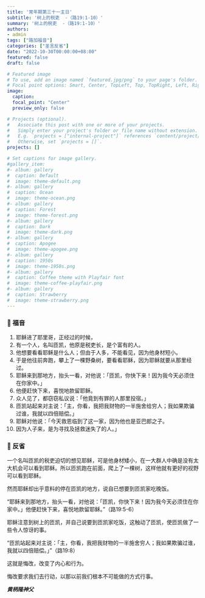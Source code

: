 ```yaml
---
title: '常年期第三十一主日'
subtitle: '树上的税吏  -（路19:1-10）'
summary: '树上的税吏  -（路19:1-10）'
authors:
- admin
tags: ["路加福音"]
categories: ["圣言反省"]
date: "2022-10-30T00:00:00+08:00"
featured: false
draft: false

# Featured image
# To use, add an image named `featured.jpg/png` to your page's folder.
# Focal point options: Smart, Center, TopLeft, Top, TopRight, Left, Right, BottomLeft, Bottom, BottomRight
image:
  caption:
  focal_point: "Center"
  preview_only: false

# Projects (optional).
#   Associate this post with one or more of your projects.
#   Simply enter your project's folder or file name without extension.
#   E.g. `projects = ["internal-project"]` references `content/project/deep-learning/index.md`.
#   Otherwise, set `projects = []`.
projects: []

# Set captions for image gallery.
#gallery_item:
#- album: gallery
#  caption: Default
#  image: theme-default.png
#- album: gallery
#  caption: Ocean
#  image: theme-ocean.png
#- album: gallery
#  caption: Forest
#  image: theme-forest.png
#- album: gallery
#  caption: Dark
#  image: theme-dark.png
#- album: gallery
#  caption: Apogee
#  image: theme-apogee.png
#- album: gallery
#  caption: 1950s
#  image: theme-1950s.png
#- album: gallery
#  caption: Coffee theme with Playfair font
#  image: theme-coffee-playfair.png
#- album: gallery
#  caption: Strawberry
#  image: theme-strawberry.png
---
```


### :love_letter: 福音
1. 耶稣进了耶里哥，正经过的时候，
2. 有一个人，名叫匝凯，他原是税吏长，是个富有的人。
3. 他想要看看耶稣是什么人；但由于人多，不能看见，因为他身材短小。
4. 于是他往前奔跑，攀上了一棵野桑树，要看看耶稣，因为耶稣就要从那里经过。
5. 耶稣来到那地方，抬头一看，对他说：「匝凯，你快下来！因为我今天必须住在你家中。」
6. 他便赶快下来，喜悦地款留耶稣。
7. 众人见了，都窃窃私议说：「他竟到有罪的人那里投宿。」
8. 匝凯站起来对主说：「主，你看，我把我财物的一半施舍给穷人；我如果欺骗过谁，我就以四倍赔偿。」
9. 耶稣对他说：「今天救恩临到了这一家，因为他也是亚巴郎之子。
10. 因为人子来，是为寻找及拯救迷失了的人。」

### :speech_balloon: 反省
一个名叫匝凯的税吏迫切的想见耶稣，可是他身材矮小，在一大群人中确是没有太大机会可以看到耶稣。所以匝凯跑在前面，爬上了一棵树，这样他就有更好的视野可以看到耶稣。

然而耶稣却出乎意料的停在匝凯的地方，说自已想要到匝凯家吃晚饭。

“耶稣来到那地方，抬头一看，对他说：「匝凯，你快下来！因为我今天必须住在你家中。」他便赶快下来，喜悦地款留耶稣。”（路19:5-6）

耶稣注意到树上的匝凯，并自己说要到匝凯家吃饭，这触动了匝凯，使匝凯做了一些令人惊讶的事。

“匝凯站起来对主说：「主，你看，我把我财物的一半施舍穷人；我如果欺骗过谁，我就以四倍赔偿。」”（路19:8）

这就是悔改，改变了内心和行为。

悔改要求我们去行动，以那以前我们根本不可能做的方式行事。


___黄柄隆神父___